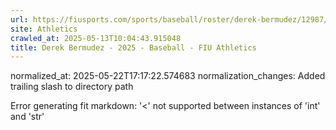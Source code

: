 ```yaml
---
url: https://fiusports.com/sports/baseball/roster/derek-bermudez/12987/
site: Athletics
crawled_at: 2025-05-13T10:04:43.915048
title: Derek Bermudez - 2025 - Baseball - FIU Athletics
---
```

normalized_at: 2025-05-22T17:17:22.574683
normalization_changes: Added trailing slash to directory path

Error generating fit markdown: '<' not supported between instances of 'int' and 'str'